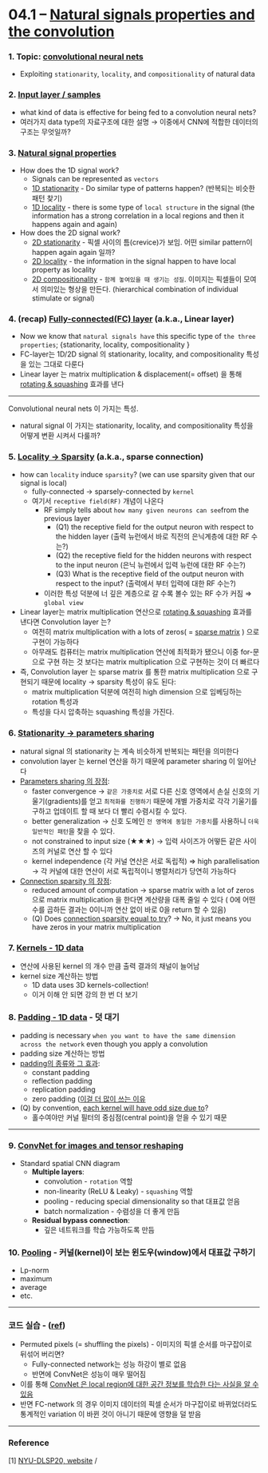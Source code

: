 # 04.1 – [Natural signals properties and the convolution](https://youtu.be/KvvNkE2vQVk)


### 1. Topic: [convolutional neural nets](https://youtu.be/KvvNkE2vQVk?t=78)
* Exploiting ```stationarity```, ```locality```, and ```compositionality``` of natural data



### 2.  [Input layer / samples](https://youtu.be/KvvNkE2vQVk?t=157)

* what kind of data is effective for being fed to a convolution neural nets? 
* 여러가지 data type의 자료구조에 대한 설명 → 이중에서 CNN에 적합한 데이터의 구조는 무엇일까? 



### 3. [Natural signal properties](https://youtu.be/KvvNkE2vQVk?t=1118)

* How does the 1D signal work? 
  * Signals can be represented as ```vectors ```
  * [1D stationarity](https://youtu.be/KvvNkE2vQVk?t=1241) - Do similar type of patterns happen? (반복되는 비슷한 패턴 찾기)
  * [1D locality](https://youtu.be/KvvNkE2vQVk?t=1285) - there is some type of ```local structure``` in the signal (the information has a strong correlation in a local regions and then it happens again and again)
* How does the 2D signal work? 
  * [2D stationarity](https://youtu.be/KvvNkE2vQVk?t=1409) - 픽셀 사이의 틈(crevice)가 보임. 어떤 similar pattern이 happen again again 일까?  
  * [2D locality](https://youtu.be/KvvNkE2vQVk?t=1504) - the information in the signal happen to have local property as locality 
  * [2D compositionality](https://youtu.be/KvvNkE2vQVk?t=1616) - ```함께 놓여있을 때 생기는 성질```. 이미지는 픽셀들이 모여서 의미있는 형상을 만든다. (hierarchical combination of individual stimulate or signal)



### 4. (recap) [Fully-connected(FC) layer](https://youtu.be/KvvNkE2vQVk?t=1877) (a.k.a., Linear layer)

* Now we know that ```natural signals have``` this specific type of ```the three properties```; {stationarity, locality, compositionality }
* FC-layer는 1D/2D signal 의 stationarity, locality, and compositionality 특성을 있는 그대로 다룬다 
* Linear layer 는 matrix multiplication & displacement(= offset) 을 통해 [rotating & squashing](https://youtu.be/KvvNkE2vQVk?t=2256) 효과를 낸다 



***

Convolutional neural nets 이 가지는 특성. 

* natural signal 이 가지는 stationarity, locality, and compositionality 특성을 어떻게 변환 시켜서 다룰까? 

### 5. [Locality → Sparsity](https://youtu.be/KvvNkE2vQVk?t=1990) (a.k.a., sparse connection)

* how can ```locality``` induce ```sparsity```? (we can use sparsity given that our signal is local)
  * fully-connected → sparsely-connected by ```kernel ```
  * 여기서 ```receptive field(RF)``` 개념이 나온다 
    * RF simply tells about ```how many given neurons can see```from the previous layer 
      * (Q1) the receptive field for the output neuron with respect to the hidden layer (출력 뉴런에서 바로 직전의 은닉계층에 대한 RF 수는?)
      * (Q2) the receptive field for the hidden neurons with respect to the input neuron (은닉 뉴런에서 입력 뉴런에 대한 RF 수는?)
      * (Q3) What is the receptive field of the output neuron with respect to the input? (출력에서 부터 입력에 대한 RF 수는?)
    * 이러한 특성 덕분에 너 깊은 계층으로 갈 수록 볼수 있는 RF 수가 커짐 ⇒ ```global view ```
* Linear layer는 matrix multiplication 연산으로  [rotating & squashing](https://youtu.be/KvvNkE2vQVk?t=2256) 효과를 낸다면 Convolution layer 는?
  * 여전히  matrix multiplication with a lots of zeros( = [sparse matrix](https://youtu.be/KvvNkE2vQVk?t=2329) ) 으로 구현이 가능하다 
  * 아무래도 컴퓨터는  matrix multiplication 연산에 최적화가 됐으니 이중 for-문 으로 구현 하는 것 보다는 matrix multiplication 으로 구현하는 것이 더 빠르다 
* 즉,  Convolution layer 는 sparse matrix 를 통한 matrix multiplication 으로 구현되기 때문에 locality → sparsity  특성이 유도 된다:
  * matrix multiplication 덕분에 여전히 high dimension 으로 임베딩하는 rotation  특성과 
  * 특성을 다시 압축하는 squashing 특성을 가진다. 



### 6. [Stationarity → parameters sharing](https://youtu.be/KvvNkE2vQVk?t=2381)

* natural signal 의 stationarity 는 계속 비슷하게 반복되는 패턴을 의미한다 
* convolution layer 는 kernel 연산을 하기 때문에 parameter sharing 이 일어난다 
* [Parameters sharing 의 장점](https://youtu.be/KvvNkE2vQVk?t=2470):
  * faster convergence → ```같은 가중치로``` 서로 다른 신호 영역에서 손실 신호의 기울기(gradients)를 얻고 ```최적화를 진행하기``` 때문에 개별 가중치로 각각 기울기를 구하고 업데이트 할 때 보다 더 빨리 수렴시킬 수 있다. 
  * better generalization → 신호 도메인 ```전 영역에 동일한 가중치```를 사용하니 ```더욱 일반적인 패턴```을 찾을 수 있다.
  * not constrained to input size (★★★) → 입력 사이즈가 어떻든 같은 사이즈의 커널로 연산 할 수 있다 
  * kernel independence (각 커널 연산은 서로 독립적) ⇒ high parallelisation  → 각 커널에 대한 연산이 서로 독립적이니 병렬처리가 당연히 가능하다 
* [Connection sparsity 의 장점](https://youtu.be/KvvNkE2vQVk?t=2609):
  * reduced amount of computation → sparse matrix with a lot of zeros 으로 matrix multiplication 을 한다면 계산량을 대폭 줄일 수 있다 ( 0에 어떤 수를 곱하든 결과는 0이니까 연산 없이 바로 0을 return 할 수 있음)
  * (Q) Does [connection sparsity equal to try](https://youtu.be/KvvNkE2vQVk?t=2693)? → No, it just means you have zeros in your matrix multiplication 



### 7. [Kernels - 1D data](https://youtu.be/KvvNkE2vQVk?t=2713)

* 연산에 사용된 kernel 의 개수 만큼 출력 결과의 채널이 늘어남 
* kernel size 계산하는 방법 
  * 1D data uses 3D kernels-collection!
  * 이거 이해 안 되면 강의 한 번 더 보기 



### 8. [Padding - 1D data](https://youtu.be/KvvNkE2vQVk?t=3056) - 덧 대기 

* padding is necessary ```when you want to have the same dimension across the network``` even though you apply a convolution 
* padding size 계산하는 방법 
* [padding의 종류와 그 효과](https://www.machinecurve.com/index.php/2020/02/10/using-constant-padding-reflection-padding-and-replication-padding-with-keras/#summary):
  * constant padding 
  * reflection padding 
  * replication padding 
  * zero padding ([이걸 더 많이 쓰는 이유](https://youtu.be/KvvNkE2vQVk?t=3204)
* (Q) by convention, [each kernel will have odd size due to](https://youtu.be/KvvNkE2vQVk?t=3236)? 
  * 홀수여야만 커널 필터의 중심점(central point)을 얻을 수 있기 때문 

***

### 9. [ConvNet for images and tensor reshaping](https://youtu.be/KvvNkE2vQVk?t=3198)

* Standard spatial CNN diagram 
  * __Multiple layers__: 
    * convolution  - ```rotation``` 역할 
    * non-linearity (ReLU & Leaky) - ```squashing``` 역할 
    * pooling - reducing special dimensionality so that 대표값 얻음 
    * batch normalization - 수렴성을 더 좋게 만듬 
  * __Residual bypass connection__:
    * 깊은 네트워크를 학습 가능하도록 만듬 



### 10. [Pooling](https://youtu.be/KvvNkE2vQVk?t=3408) - 커널(kernel)이 보는 윈도우(window)에서 대표값 구하기 

* Lp-norm 
* maximum 
* average 
* etc. 



***

### 코드 실습 - ([ref](https://github.com/Atcold/pytorch-Deep-Learning/blob/master/06-convnet.ipynb))

* Permuted pixels (= shuffling the pixels) - 이미지의 픽셀 순서를 마구잡이로 뒤섞어 버리면? 
  * Fully-connected network는 성능 하강이 별로 없음 
  * 반면에  ConvNet은 성능이 매우 떨어짐 
* 이를 통해 [ConvNet 은 local region에 대한 공간 정보를 학습한 다는 사실을 알 수 있음](https://youtu.be/KvvNkE2vQVk?t=3974)
* 반면 FC-network 의 경우 이미지 데이터의 픽셀 순서가 마구잡이로 바뀌었더라도 통계적인 variation 이 바뀐 것이 아니기 때문에 영향을 덜 받음 





***

### Reference 

[1] [NYU-DLSP20, website](https://atcold.github.io/pytorch-Deep-Learning/) / 




















